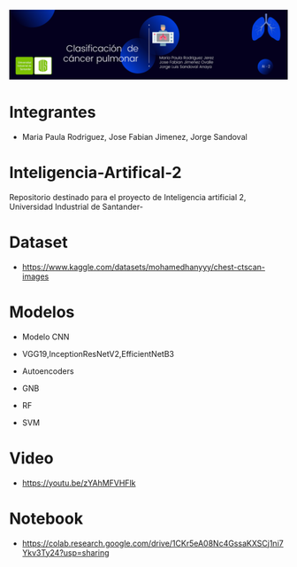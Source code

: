 ![Image text](https://github.com/fabian017/Inteligencia-Artifical-2/blob/main/banner-ia2.png?raw=true)
# Integrantes

- Maria Paula Rodriguez, Jose Fabian Jimenez, Jorge Sandoval

# Inteligencia-Artifical-2
Repositorio destinado para el proyecto de Inteligencia artificial 2, Universidad Industrial de Santander-

# Dataset
- https://www.kaggle.com/datasets/mohamedhanyyy/chest-ctscan-images


# Modelos

- Modelo CNN

- VGG19,InceptionResNetV2,EfficientNetB3

- Autoencoders

- GNB

- RF

- SVM



# Video
- https://youtu.be/zYAhMFVHFlk

# Notebook
- https://colab.research.google.com/drive/1CKr5eA08Nc4GssaKXSCj1ni7Ykv3Ty24?usp=sharing
